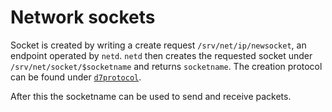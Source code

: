 # Network sockets

Socket is created by writing a create request `/srv/net/ip/newsocket`, an endpoint operated by `netd`.
`netd` then creates the requested socket under `/srv/net/socket/$socketname` and returns  `socketname`.
The creation protocol can be found under [`d7protocol`](../libs/d7protocol/README.md).

After this the socketname can be used to send and receive packets.